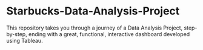 # Starbucks-Data-Analysis-Project
This repository takes you through a journey of a Data Analysis Project, step-by-step, ending with a great, functional, interactive dashboard developed using Tableau. 
